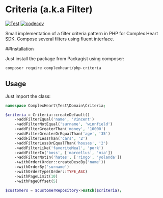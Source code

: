 # Criteria (a.k.a Filter)

[![Test](https://github.com/ComplexHeart/php-criteria/actions/workflows/test.yml/badge.svg)](https://github.com/ComplexHeart/php-criteria/actions/workflows/test.yml)
[![codecov](https://codecov.io/gh/ComplexHeart/php-criteria/branch/main/graph/badge.svg?token=T86pvAqfl6)](https://codecov.io/gh/ComplexHeart/php-criteria)

Small implementation of a filter criteria pattern in PHP for Complex Heart SDK. Compose several filters using fluent
interface.

##Installation

Just install the package from Packagist using composer:

```bash
composer require complexheart/php-criteria
```

## Usage

Just import the class:

```php
namespace ComplexHeart\Test\Domain\Criteria;

$criteria = Criteria::createDefault()
    ->addFilterEqual('name', 'Vincent')
    ->addFilterNotEqual('surname', 'winnfield')
    ->addFilterGreaterThan('money', '10000')
    ->addFilterGreaterOrEqualThan('age', '35')
    ->addFilterLessThan('cars', '2')
    ->addFilterLessOrEqualThan('houses', '2')
    ->addFilterLike('favoriteMeal', 'pork')
    ->addFilterIn('boss', ['marcellus', 'mia'])
    ->addFilterNotIn('hates', ['ringo', 'yolanda'])
    ->withOrder(Order::createDescBy('name'))
    ->withOrderBy('surname')
    ->withOrderType(Order::TYPE_ASC)
    ->withPageLimit(10)
    ->withPageOffset(5)

$customers = $customerRepository->match($criteria);
```
